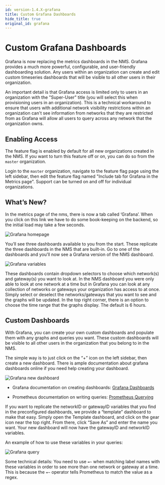 ```yaml
---
id: version-1.4.X-grafana
title: Custom Grafana Dashboards
hide_title: true
original_id: grafana
---
```


# Custom Grafana Dashboards

Grafana is now replacing the metrics dashboards in the NMS. Grafana provides a
much more powerful, configurable, and user-friendly dashboarding solution.
Any users within an organization can create and edit custom timeseries
dashboards that will be visible to all other users in their organization.

An important detail is that Grafana access is limited only to users in an
organization with the "Super-User" title (you will select this when
provisioning users in an organization). This is a technical workaround to
ensure that users with additional network visibility restrictions within an
organization can't see information from networks that they are restricted
from as Grafana will allow all users to query across any network that the
organization owns.

## Enabling Access

The feature flag is enabled by default for all new organizations created in the
NMS. If you want to turn this feature off or on, you can do so from the
`master` organization.

Login to the `master` organization, navigate to the feature flag page using
the left sidebar, then edit the feature flag named
"Include tab for Grafana in the Metrics page". Support can be turned on and off
for individual organizations.

## What’s New?

In the metrics page of the nms, there is now a tab called ‘Grafana’. When you
click on this link we have to do some book-keeping on the backend, so the
initial load may take a few seconds.

![Grafana homepage](../../../../docs/assets/nms/grafana_homepage.png)

You’ll see three dashboards available to you from the start. These replicate
the three dashboards in the NMS that are built-in. Go to one of the dashboards
and you’ll now see a Grafana version of the NMS dashboard.

![Grafana variables](../../../../docs/assets/nms/grafana_variables.png)

These dashboards contain dropdown selectors to choose which network(s) and
gateway(s) you want to look at. In the NMS dashboard you were only able to
look at one network at a time but in Grafana you can look at any collection of
networks or gateways your organization has access to at once. Simply select or
deselect the networks/gateways that you want to see and the graphs will be
updated. In the top right corner, there is an option to choose the time range
that the graphs display. The default is 6 hours.

## Custom Dashboards

With Grafana, you can create your own custom dashboards and populate them with
any graphs and queries you want. These custom dashboards will be visible to
all other users in the organization that you belong to in the NMS.

The simple way is to just click on the “+” icon on the left sidebar, then
create a new dashboard. There is ample documentation about grafana dashboards
online if you need help creating your dashboard.

![Grafana new dashboard](../../../../docs/assets/nms/grafana_new_dashboard.png)

- Grafana documentation on creating dashboards: [Grafana Dashboards](https://grafana.com/docs/grafana/latest/features/dashboard/dashboards/)

- Prometheus documentation on writing queries: [Prometheus Querying](https://prometheus.io/docs/prometheus/latest/querying/basics/)

If you want to replicate the networkID or gatewayID variables that you find in
the preconfigured dashboards, we provide a “template” dashboard to make that
easy. Simply open the Template dashboard, and click on the gear icon near the
top right. From there, click “Save As” and enter the name you want.
Your new dashboard will now have the gatewayID and networkID variables.

An example of how to use these variables in your queries:

![Grafana query](../../../../docs/assets/nms/grafana_query.png)

Some technical details: You need to use `=~` when matching label names with
these variables in order to see more than one network or gateway at a time.
This is because the `=~` operator tells Prometheus to match the value as a
regex.
